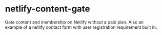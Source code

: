 # netlify-content-gate
Gate content and membership on Netlify without a paid plan. Also an example of a netlify contact form with user registration requirement built in.
